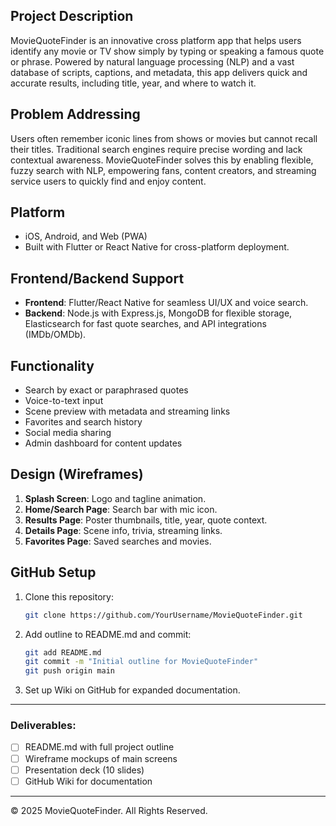 ## Project Description
MovieQuoteFinder is an innovative cross platform app that helps users identify any movie or TV show simply by typing or speaking a famous quote or phrase. Powered by natural language processing (NLP) and a vast database of scripts, captions, and metadata, this app delivers quick and accurate results, including title, year, and where to watch it.

## Problem Addressing
Users often remember iconic lines from shows or movies but cannot recall their titles. Traditional search engines require precise wording and lack contextual awareness. MovieQuoteFinder solves this by enabling flexible, fuzzy search with NLP, empowering fans, content creators, and streaming service users to quickly find and enjoy content.

## Platform
- iOS, Android, and Web (PWA)
- Built with Flutter or React Native for cross-platform deployment.

## Frontend/Backend Support
- **Frontend**: Flutter/React Native for seamless UI/UX and voice search.
- **Backend**: Node.js with Express.js, MongoDB for flexible storage, Elasticsearch for fast quote searches, and API integrations (IMDb/OMDb).

## Functionality
- Search by exact or paraphrased quotes
- Voice-to-text input
- Scene preview with metadata and streaming links
- Favorites and search history
- Social media sharing
- Admin dashboard for content updates

## Design (Wireframes)
1. **Splash Screen**: Logo and tagline animation.
2. **Home/Search Page**: Search bar with mic icon.
3. **Results Page**: Poster thumbnails, title, year, quote context.
4. **Details Page**: Scene info, trivia, streaming links.
5. **Favorites Page**: Saved searches and movies.

## GitHub Setup
1. Clone this repository:
    ```bash
    git clone https://github.com/YourUsername/MovieQuoteFinder.git
    ```
2. Add outline to README.md and commit:
    ```bash
    git add README.md
    git commit -m "Initial outline for MovieQuoteFinder"
    git push origin main
    ```
3. Set up Wiki on GitHub for expanded documentation.

---

### Deliverables:
- [ ] README.md with full project outline
- [ ] Wireframe mockups of main screens
- [ ] Presentation deck (10 slides)
- [ ] GitHub Wiki for documentation

---

© 2025 MovieQuoteFinder. All Rights Reserved.

